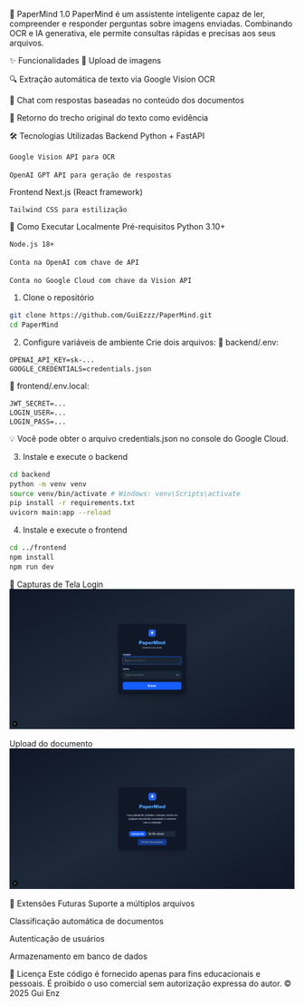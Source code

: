 🧠 PaperMind 1.0
PaperMind é um assistente inteligente capaz de ler, compreender e responder perguntas sobre imagens enviadas. Combinando OCR e IA generativa, ele permite consultas rápidas e precisas aos seus arquivos.

✨ Funcionalidades
📄 Upload de imagens

🔍 Extração automática de texto via Google Vision OCR

💬 Chat com respostas baseadas no conteúdo dos documentos

🎯 Retorno do trecho original do texto como evidência

🛠️ Tecnologias Utilizadas
Backend
    Python + FastAPI

    Google Vision API para OCR

    OpenAI GPT API para geração de respostas

Frontend
    Next.js (React framework)

    Tailwind CSS para estilização

🚀 Como Executar Localmente
Pré-requisitos
    Python 3.10+

    Node.js 18+

    Conta na OpenAI com chave de API

    Conta no Google Cloud com chave da Vision API

1. Clone o repositório
```bash
git clone https://github.com/GuiEzzz/PaperMind.git
cd PaperMind
```

2. Configure variáveis de ambiente 
Crie dois arquivos: 
📁 backend/.env:

```env
OPENAI_API_KEY=sk-...
GOOGLE_CREDENTIALS=credentials.json
```

📁 frontend/.env.local:

```env
JWT_SECRET=...
LOGIN_USER=...
LOGIN_PASS=...
```

💡 Você pode obter o arquivo credentials.json no console do Google Cloud.

3. Instale e execute o backend
```bash
cd backend
python -m venv venv
source venv/bin/activate # Windows: venv\Scripts\activate
pip install -r requirements.txt
uvicorn main:app --reload
```

4. Instale e execute o frontend
```bash
cd ../frontend
npm install
npm run dev
```


📸 Capturas de Tela 
Login 
![Tela de login](assets/login.png "Tela de login")

Upload do documento 
![Tela de upload](assets/doc.png "Tela para upload de arquivos")


🧩 Extensões Futuras
Suporte a múltiplos arquivos

Classificação automática de documentos

Autenticação de usuários

Armazenamento em banco de dados

📄 Licença
Este código é fornecido apenas para fins educacionais e pessoais.
É proibido o uso comercial sem autorização expressa do autor.
© 2025 Gui Enz